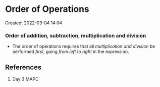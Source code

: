 # Order of Operations
Created: 2022-03-04 14:04

### Order of addition, subtraction, multiplication and division
- The order of operations requires that all *multiplication and division* be performed *first*, going *from left to right* in the expression.

## References
1. Day 3 MAPC